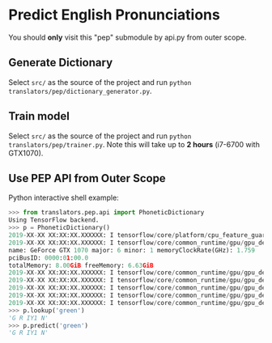 # Predict English Pronunciations

You should **only** visit this "pep" submodule by api.py from outer scope.

## Generate Dictionary

Select `src/` as the source of the project and run `python translators/pep/dictionary_generator.py`.

## Train model

Select `src/` as the source of the project and run `python translators/pep/trainer.py`.
Note this will take up to **2 hours** (i7-6700 with GTX1070).

## Use PEP API from Outer Scope

Python interactive shell example:

```python
>>> from translators.pep.api import PhoneticDictionary
Using TensorFlow backend.
>>> p = PhoneticDictionary()
2019-XX-XX XX:XX:XX.XXXXXX: I tensorflow/core/platform/cpu_feature_guard.cc:141] Your CPU supports instructions that this TensorFlow binary was not compiled to use: AVX2
2019-XX-XX XX:XX:XX.XXXXXX: I tensorflow/core/common_runtime/gpu/gpu_device.cc:1432] Found device 0 with properties:
name: GeForce GTX 1070 major: 6 minor: 1 memoryClockRate(GHz): 1.759
pciBusID: 0000:01:00.0
totalMemory: 8.00GiB freeMemory: 6.63GiB
2019-XX-XX XX:XX:XX.XXXXXX: I tensorflow/core/common_runtime/gpu/gpu_device.cc:1511] Adding visible gpu devices: 0
2019-XX-XX XX:XX:XX.XXXXXX: I tensorflow/core/common_runtime/gpu/gpu_device.cc:982] Device interconnect StreamExecutor with strength 1 edge matrix:
2019-XX-XX XX:XX:XX.XXXXXX: I tensorflow/core/common_runtime/gpu/gpu_device.cc:988]      0
2019-XX-XX XX:XX:XX.XXXXXX: I tensorflow/core/common_runtime/gpu/gpu_device.cc:1001] 0:   N
2019-XX-XX XX:XX:XX.XXXXXX: I tensorflow/core/common_runtime/gpu/gpu_device.cc:1115] Created TensorFlow device (/job:localhost/replica:0/task:0/device:GPU:0 with 6384 MB memory) -> physical GPU (device: 0, name: GeForce GTX 1070, pci bus id: 0000:01:00.0, compute capability: 6.1)
>>> p.lookup('green')
'G R IY1 N'
>>> p.predict('green')
'G R IY1 N'
```